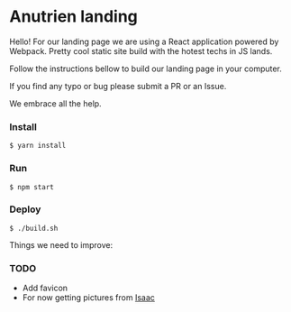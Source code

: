 Anutrien landing
===================

Hello! For our landing page we are using a React application powered by Webpack.
Pretty cool static site build with the hotest techs in JS lands.

Follow the instructions bellow to build our landing page in your computer.

If you find any typo or bug please submit a PR or an Issue.

We embrace all the help.

### Install

```
$ yarn install
```

### Run

```
$ npm start
```

### Deploy

```
$ ./build.sh
```

Things we need to improve:

### TODO

- Add favicon
- For now getting pictures from [Isaac](https://www.facebook.com/IsaacGautschiPhotography/photos_stream)




